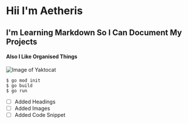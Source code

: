 # Hii I'm Aetheris
## I'm Learning Markdown So I Can Document My Projects
#### Also I Like Organised Things
![Image of Yaktocat](https://octodex.github.com/images/yaktocat.png)

```
$ go mod init
$ go build
$ go run
```
- [ ] Added Headings
- [ ] Added Images
- [ ] Added Code Snippet
